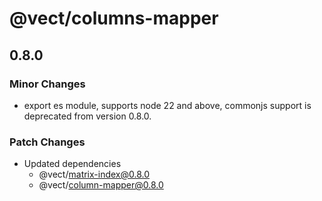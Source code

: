 # @vect/columns-mapper

## 0.8.0

### Minor Changes

- export es module, supports node 22 and above, commonjs support is deprecated from version 0.8.0.

### Patch Changes

- Updated dependencies
  - @vect/matrix-index@0.8.0
  - @vect/column-mapper@0.8.0
